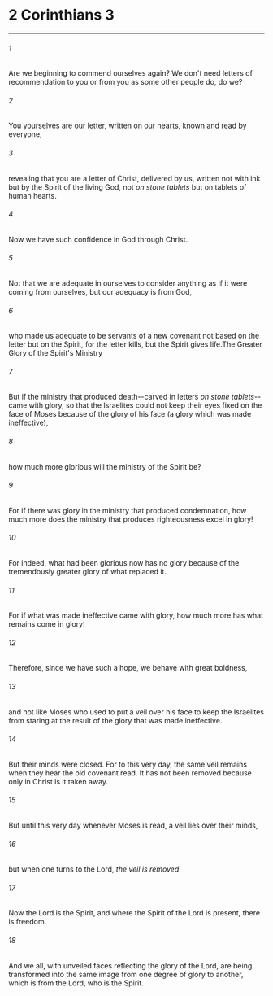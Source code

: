 # 2 Corinthians 3
***



###### 1 
Are we beginning to commend ourselves again? We don't need letters of recommendation to you or from you as some other people do, do we? 

###### 2 
You yourselves are our letter, written on our hearts, known and read by everyone, 

###### 3 
revealing that you are a letter of Christ, delivered by us, written not with ink but by the Spirit of the living God, not _on_ _stone tablets_ but on tablets of human hearts. 

###### 4 
Now we have such confidence in God through Christ. 

###### 5 
Not that we are adequate in ourselves to consider anything as if it were coming from ourselves, but our adequacy is from God, 

###### 6 
who made us adequate to be servants of a new covenant not based on the letter but on the Spirit, for the letter kills, but the Spirit gives life.The Greater Glory of the Spirit's Ministry 

###### 7 
But if the ministry that produced death--carved in letters _on_ _stone tablets_--came with glory, so that the Israelites could not keep their eyes fixed on the face of Moses because of the glory of his face (a glory which was made ineffective), 

###### 8 
how much more glorious will the ministry of the Spirit be? 

###### 9 
For if there was glory in the ministry that produced condemnation, how much more does the ministry that produces righteousness excel in glory! 

###### 10 
For indeed, what had been glorious now has no glory because of the tremendously greater glory of what replaced it. 

###### 11 
For if what was made ineffective came with glory, how much more has what remains come in glory! 

###### 12 
Therefore, since we have such a hope, we behave with great boldness, 

###### 13 
and not like Moses who used to put a veil over his face to keep the Israelites from staring at the result of the glory that was made ineffective. 

###### 14 
But their minds were closed. For to this very day, the same veil remains when they hear the old covenant read. It has not been removed because only in Christ is it taken away. 

###### 15 
But until this very day whenever Moses is read, a veil lies over their minds, 

###### 16 
but when one turns to the Lord, _the veil is removed_. 

###### 17 
Now the Lord is the Spirit, and where the Spirit of the Lord is present, there is freedom. 

###### 18 
And we all, with unveiled faces reflecting the glory of the Lord, are being transformed into the same image from one degree of glory to another, which is from the Lord, who is the Spirit.
